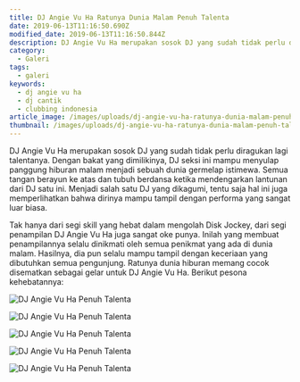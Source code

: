 ```yaml
---
title: DJ Angie Vu Ha Ratunya Dunia Malam Penuh Talenta
date: 2019-06-13T11:16:50.690Z
modified_date: 2019-06-13T11:16:50.844Z
description: DJ Angie Vu Ha merupakan sosok DJ yang sudah tidak perlu diragukan lagi talentanya. Dengan bakat yang dimilikinya,
category:
  - Galeri
tags:
  - galeri
keywords:
  - dj angie vu ha
  - dj cantik
  - clubbing indonesia
article_image: /images/uploads/dj-angie-vu-ha-ratunya-dunia-malam-penuh-talenta-4.jpg
thumbnail: /images/uploads/dj-angie-vu-ha-ratunya-dunia-malam-penuh-talenta-1-015.jpg
---
```

DJ Angie Vu Ha merupakan sosok DJ yang sudah tidak perlu diragukan lagi talentanya. Dengan bakat yang dimilikinya, DJ seksi ini mampu menyulap panggung hiburan malam menjadi sebuah dunia germelap istimewa. Semua tangan berayun ke atas dan tubuh berdansa ketika mendengarkan lantunan dari DJ satu ini. Menjadi salah satu DJ yang dikagumi, tentu saja hal ini juga memperlihatkan bahwa dirinya mampu tampil dengan performa yang sangat luar biasa.

Tak hanya dari segi skill yang hebat dalam mengolah Disk Jockey, dari segi penampilan DJ Angie Vu Ha juga sangat oke punya. Inilah yang membuat penampilannya selalu dinikmati oleh semua penikmat yang ada di dunia malam. Hasilnya, dia pun selalu mampu tampil dengan keceriaan yang dibutuhkan semua pengunjung. Ratunya dunia hiburan memang cocok disematkan sebagai gelar untuk DJ Angie Vu Ha. Berikut pesona kehebatannya:

![DJ Angie Vu Ha Penuh Talenta](https://res.cloudinary.com/kodai/image/upload/v1566038291/dm/dj/dj-angie-vu-ha-ratunya-dunia-malam-penuh-talenta-4.jpg)

![DJ Angie Vu Ha  Penuh Talenta](https://res.cloudinary.com/kodai/image/upload/v1566038291/dm/dj/dj-angie-vu-ha-ratunya-dunia-malam-penuh-talenta-5.jpg)

![DJ Angie Vu Ha Penuh Talenta](https://res.cloudinary.com/kodai/image/upload/v1566038291/dm/dj/dj-angie-vu-ha-ratunya-dunia-malam-penuh-talenta-3.jpg)

![DJ Angie Vu Ha Penuh Talenta](https://res.cloudinary.com/kodai/image/upload/v1566038291/dm/dj/dj-angie-vu-ha-ratunya-dunia-malam-penuh-talenta-2.jpg)

![DJ Angie Vu Ha Penuh Talenta](https://res.cloudinary.com/kodai/image/upload/v1566038291/dm/dj/dj-angie-vu-ha-ratunya-dunia-malam-penuh-talenta-1.jpg)
